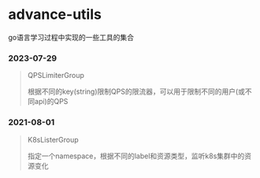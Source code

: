 # advance-utils
go语言学习过程中实现的一些工具的集合

### 2023-07-29

> QPSLimiterGroup
> 
> 根据不同的key(string)限制QPS的限流器，可以用于限制不同的用户(或不同api)的QPS

### 2021-08-01
> K8sListerGroup
> 
> 指定一个namespace，根据不同的label和资源类型，监听k8s集群中的资源变化
